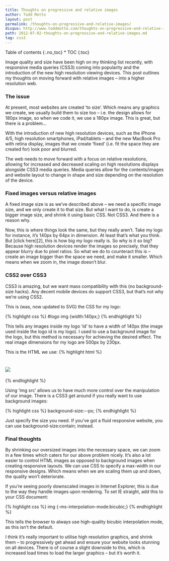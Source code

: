 ```yaml
---
title: Thoughts on progressive and relative images
author: Todd Motto
layout: post
permalink: /thoughts-on-progressive-and-relative-images/
disqus: http://www.toddmotto.com/thoughts-on-progressive-and-relative-images
path: 2012-07-02-thoughts-on-progressive-and-relative-images.md
tag: css3
---
```


<div class="toc" markdown="1">
<span class="gamma">Table of contents</span>
{:.no_toc}
* TOC
{:toc}
</div>

Image quality and size have been high on my thinking list recently, with responsive media queries (CSS3) coming into popularity and the introduction of the new high resolution viewing devices. This post outlines my thoughts on moving forward with relative images – into a higher resolution web. 

### The issue

At present, most websites are created ‘to size’. Which means any graphics we create, we usually build them to size too – i.e. the design allows for 180px image, so when we code it, we use a 180px image. This is great, but there is a problem…

With the introduction of new high resolution devices, such as the iPhone 4/5, high resolution smartphones, iPad/tablets – and the new MacBook Pro with retina display, images that we create ‘fixed’ (i.e. fit the space they are created for) look poor and blurred.

The web needs to move forward with a focus on relative resolutions, allowing for increased and decreased scaling on high resolutions displays alongside CSS3 media queries. Media queries allow for the contents/images and website layout to change in shape and size depending on the resolution of the device.

### Fixed images versus relative images

A fixed image size is as we’ve described above – we need a specific image size, and we only create it to that size. But what I want to do, is create a bigger image size, and shrink it using basic CSS. Not CSS3. And there is a reason why.

Now, this is where things look the same, but they really aren’t. Take my logo for instance, it’s 140px by 64px in dimension. At least that’s what you think. But [click here][2], this is how big my logo really is. So why is it so big? Because high resolution devices render the images so precisely, that they appear blurry due to pixel ratios. So what we do to counteract this is – create an image bigger than the space we need, and make it smaller. Which means when we zoom in, the image doesn’t blur.

### CSS2 over CSS3

CSS3 is amazing, but we want mass compatibility with this (no background-size hacks). Any decent mobile devices do support CSS3, but that’s not why we’re using CSS2.

This is (was, now updated to SVG) the CSS for my logo:

{% highlight css %}
#logo img {width:140px;}
{% endhighlight %}

This tells any images inside my logo ‘id’ to have a width of 140px (the image used inside the logo id is my logo). I used to use a background image for the logo, but this method is necessary for achieving the desired effect. The real image dimensions for my logo are 500px by 230px.

This is the HTML we use:
{% highlight html %}
<h1 id="logo"><a href="/"><img src="logo.png"></a></h1>
{% endhighlight %}

Using ‘img src’ allows us to have much more control over the manipulation of our image. There is a CSS3 get around if you really want to use background images:

{% highlight css %}
background-size:--px;
{% endhighlight %}  

Just specify the size you need. If you’ve got a fluid responsive website, you can use background-size:contain; instead.

### Final thoughts

By shrinking our oversized images into the necessary space, we can zoom in a few times which caters for our above problem nicely. It’s also a lot easier to control HTML images as opposed to background images when creating responsive layouts. We can use CSS to specify a max-width in our responsive designs. Which means when we are scaling them up and down, the quality won’t deteriorate.

If you’re seeing poorly downscaled images in Internet Explorer, this is due to the way they handle images upon rendering. To set IE straight, add this to your CSS document:

{% highlight css %}
img {-ms-interpolation-mode:bicubic;}
{% endhighlight %}

This tells the browser to always use high-quality bicubic interpolation mode, as this isn’t the default.

I think it’s really important to utilise high resolution graphics, and shrink them – to progressively get ahead and ensure your website looks stunning on all devices. There is of course a slight downside to this, which is increased load times to load the larger graphics – but it’s worth it.
